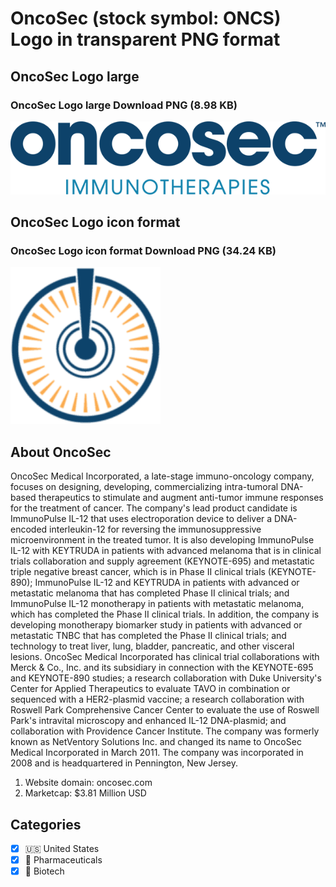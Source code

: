 # OncoSec (stock symbol: ONCS) Logo in transparent PNG format

## OncoSec Logo large

### OncoSec Logo large Download PNG (8.98 KB)

![OncoSec Logo large Download PNG (8.98 KB)](/img/orig/ONCS_BIG-34264c09.png)

## OncoSec Logo icon format

### OncoSec Logo icon format Download PNG (34.24 KB)

![OncoSec Logo icon format Download PNG (34.24 KB)](/img/orig/ONCS-fca6b88c.png)

## About OncoSec

OncoSec Medical Incorporated, a late-stage immuno-oncology company, focuses on designing, developing, commercializing intra-tumoral DNA-based therapeutics to stimulate and augment anti-tumor immune responses for the treatment of cancer. The company's lead product candidate is ImmunoPulse IL-12 that uses electroporation device to deliver a DNA-encoded interleukin-12 for reversing the immunosuppressive microenvironment in the treated tumor. It is also developing ImmunoPulse IL-12 with KEYTRUDA in patients with advanced melanoma that is in clinical trials collaboration and supply agreement (KEYNOTE-695) and metastatic triple negative breast cancer, which is in Phase II clinical trials (KEYNOTE-890); ImmunoPulse IL-12 and KEYTRUDA in patients with advanced or metastatic melanoma that has completed Phase II clinical trials; and ImmunoPulse IL-12 monotherapy in patients with metastatic melanoma, which has completed the Phase II clinical trials. In addition, the company is developing monotherapy biomarker study in patients with advanced or metastatic TNBC that has completed the Phase II clinical trials; and technology to treat liver, lung, bladder, pancreatic, and other visceral lesions. OncoSec Medical Incorporated has clinical trial collaborations with Merck & Co., Inc. and its subsidiary in connection with the KEYNOTE-695 and KEYNOTE-890 studies; a research collaboration with Duke University's Center for Applied Therapeutics to evaluate TAVO in combination or sequenced with a HER2-plasmid vaccine; a research collaboration with Roswell Park Comprehensive Cancer Center to evaluate the use of Roswell Park's intravital microscopy and enhanced IL-12 DNA-plasmid; and collaboration with Providence Cancer Institute. The company was formerly known as NetVentory Solutions Inc. and changed its name to OncoSec Medical Incorporated in March 2011. The company was incorporated in 2008 and is headquartered in Pennington, New Jersey.

1. Website domain: oncosec.com
2. Marketcap: $3.81 Million USD


## Categories
- [x] 🇺🇸 United States
- [x] 💊 Pharmaceuticals
- [x] 🧬 Biotech
